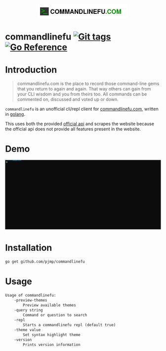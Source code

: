 <p align="center">
	<a href="https://www.commandlinefu.com" target="_blank">
		<img alt="logo" src="./static/logo.png" />
	</a>
</p>

# commandlinefu [![Git tags](https://img.shields.io/github/v/tag/pjmp/commandlinefu?label=latest%20tag&style=flat)](https://github.com/pjmp/commandlinefu/tags) [![Go Reference](https://pkg.go.dev/badge/github.com/pjmp/commandlinefu.svg)](https://pkg.go.dev/github.com/pjmp/commandlinefu)

# Introduction

> commandlinefu.com is the place to record those command-line gems that you return to again and again. That way others can gain from your CLI wisdom and you from theirs too. All commands can be commented on, discussed and voted up or down.

`commandlinefu` is an unofficial cli/repl client for [commandlinefu.com](https://www.commandlinefu.com), written in [golang](https://golang.org/).

This uses both the provided [official api](https://www.commandlinefu.com/site/api) and scrapes the website because the official api does not provide all features present in the website.

# Demo
[![Demo](./static/demo.svg)](./static/demo.svg)

# Installation

```bash
go get github.com/pjmp/commandlinefu
```

# Usage

```
Usage of commandlinefu:
	-preview-themes
		Preview available themes
	-query string
		Command or question to search
	-repl
		Starts a commandlinefu repl (default true)
	-theme value
		Set syntax highlight theme
	-version
		Prints version information
```
